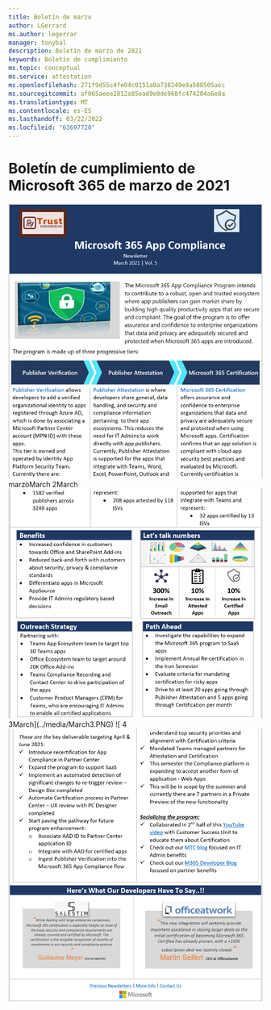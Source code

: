 ```yaml
---
title: Boletín de marzo
author: LGerrard
ms.author: legerrar
manager: tonybal
description: Boletín de marzo de 2021
keywords: Boletín de cumplimiento
ms.topic: conceptual
ms.service: attestation
ms.openlocfilehash: 271f9d55c4fe04c0151a0a738249e9a508505aec
ms.sourcegitcommit: af065aeee2812a85ead9e0de968fc474204a6e8a
ms.translationtype: MT
ms.contentlocale: es-ES
ms.lasthandoff: 03/22/2022
ms.locfileid: "63697720"
---
```

# <a name="march-2021-microsoft-365-app-compliance-newsletter"></a>Boletín de cumplimiento de Microsoft 365 de marzo de 2021

![1 de](../media/March1.PNG)
 marzoMarch 2March![](../media/March2.PNG)
 3March](../media/March3.PNG)
![ 4![](../media/March4.PNG)
